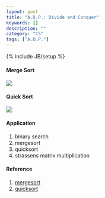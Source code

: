 ```yaml
---
layout: post
title: "A.D.P.: Divide and Conquer"
keywords: []
description: ""
category: "CS"
tags: ["A.D.P."]
---
```

{% include JB/setup %}


#### Merge Sort
<img
src="{{IMAGE_PATH}}/computer-science-algorithm-design-paradigm-divide-and-conquer-mergesort.gif" />

#### Quick Sort

<img
src="{{IMAGE_PATH}}/computer-science-algorithm-design-paradigm-divide-and-conquer-quicksort.gif" />


#### Application
1. binary search
2. mergesort
3. quicksort
4. strassens matrix multiplication

#### Reference
1. [mergesort](https://en.wikipedia.org/wiki/Merge_sort)
1. [quicksort](https://en.wikipedia.org/wiki/Quicksort)
